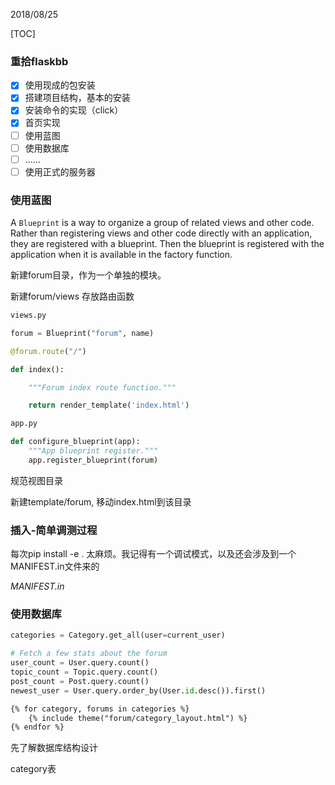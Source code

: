 2018/08/25

[TOC]

### 重拾flaskbb

- [x] 使用现成的包安装
- [x] 搭建项目结构，基本的安装
- [x] 安装命令的实现（click）
- [x] 首页实现
- [ ] 使用蓝图
- [ ] 使用数据库
- [ ] ......
- [ ] 使用正式的服务器

### 使用蓝图

A `Blueprint` is a way to organize a group of related views and other code. Rather than registering views and other code directly with an application, they are registered with a blueprint. Then the blueprint is registered with the application when it is available in the factory function.

新建forum目录，作为一个单独的模块。 

新建forum/views 存放路由函数

```python
views.py

forum = Blueprint("forum", name)

@forum.route("/")

def index():

    """Forum index route function."""

    return render_template('index.html')
```

```python
app.py

def configure_blueprint(app):
    """App blueprint register."""
    app.register_blueprint(forum)
```

规范视图目录

新建template/forum, 移动index.html到该目录

### 插入-简单调测过程

每次pip install -e .  太麻烦。我记得有一个调试模式，以及还会涉及到一个MANIFEST.in文件来的



*MANIFEST.in* 

### 使用数据库

```python
categories = Category.get_all(user=current_user)

# Fetch a few stats about the forum
user_count = User.query.count()
topic_count = Topic.query.count()
post_count = Post.query.count()
newest_user = User.query.order_by(User.id.desc()).first()
```

```html
{% for category, forums in categories %}
	{% include theme("forum/category_layout.html") %}
{% endfor %}
```

先了解数据库结构设计

category表



